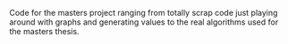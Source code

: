 Code for the masters project ranging from totally scrap code just playing around with graphs and generating values to the real algorithms used for the masters thesis.

